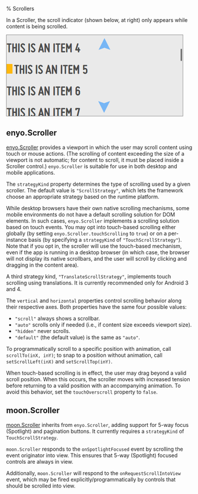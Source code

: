 % Scrollers

In a Scroller, the scroll indicator (shown below, at right) only appears while
content is being scrolled.

![_Scroller With Scroll Indicator_](../../assets/scroll-indicator.png)

## enyo.Scroller

[enyo.Scroller](../../../index.html#/kind/enyo.Scroller) provides a viewport
in which the user may scroll content using touch or mouse actions.  (The
scrolling of content exceeding the size of a viewport is not automatic; for
content to scroll, it must be placed inside a Scroller control.)  `enyo.Scroller`
is suitable for use in both desktop and mobile applications.

The `strategyKind` property determines the type of scrolling used by a given
scroller.  The default value is `"ScrollStrategy"`, which lets the framework
choose an appropriate strategy based on the runtime platform.

While desktop browsers have their own native scrolling mechanisms, some mobile
environments do not have a default scrolling solution for DOM elements.  In such
cases, `enyo.Scroller` implements a scrolling solution based on touch events. 
You may opt into touch-based scrolling either globally (by setting
`enyo.Scroller.touchScrolling` to `true`) or on a per-instance basis (by
specifying a `strategyKind` of `"TouchScrollStrategy"`).  Note that if you opt
in, the scroller will use the touch-based mechanism, even if the app is running
in a desktop browser (in which case, the browser will not display its native
scrollbars, and the user will scroll by clicking and dragging in the content
area).

A third strategy kind, `"TranslateScrollStrategy"`, implements touch scrolling
using translations.  It is currently recommended only for Android 3 and 4.

The `vertical` and `horizontal` properties control scrolling behavior along their
respective axes.  Both properties have the same four possible values:

* `"scroll"` always shows a scrollbar.
* `"auto"` scrolls only if needed (i.e., if content size exceeds viewport size).
* `"hidden"` never scrolls.
* `"default"` (the default value) is the same as `"auto"`.

To programmatically scroll to a specific position with animation, call
`scrollTo(inX, inY)`; to snap to a position without animation, call
`setScrollLeft(inX)` and `setScrollTop(inY)`.

When touch-based scrolling is in effect, the user may drag beyond a valid scroll
position.  When this occurs, the scroller moves with increased tension before
returning to a valid position with an accompanying animation.  To avoid this
behavior, set the `touchOverscroll` property to `false`.

## moon.Scroller

[moon.Scroller](../../../index.html#/kind/moon.Scroller) inherits from
`enyo.Scroller`, adding support for 5-way focus (Spotlight) and pagination
buttons.  It currently requires a `strategyKind` of `TouchScrollStrategy`.

`moon.Scroller` responds to the `onSpotlightFocused` event by scrolling the event
originator into view. This ensures that 5-way (Spotlight) focused controls are
always in view.

Additionally, `moon.Scroller` will respond to the `onRequestScrollIntoView` event,
which may be fired explicitly/programmatically by controls that should be scrolled
into view.
